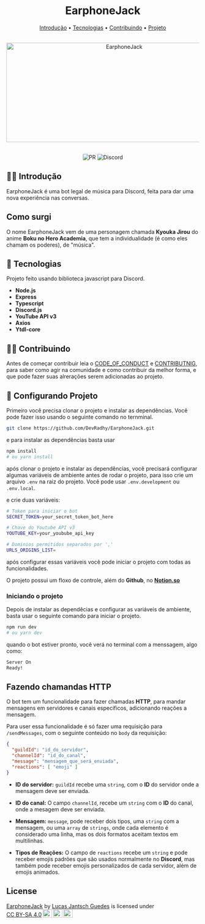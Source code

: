 <h1 align="center" >EarphoneJack</h1>

<p align="center">
  <a href="#%EF%B8%8F-introdução">Introdução</a> •
  <a href="#-tecnologias">Tecnologias</a> •
  <a href="#-contribuindo">Contribuindo</a> •
  <a href="#-configurando-projeto">Projeto</a>
</p>

<br />

<div align="center" >
  <img
  src="https://user-images.githubusercontent.com/50425715/116156743-410a6a80-a6c2-11eb-96d8-87c5f2e93319.png"
  alt="EarphoneJack"
  width=600
  height=260
  />
</div>

<br />

<p align="center">
  <img
    src="https://img.shields.io/badge/PR-Welcome-brightgreen"
    alt="PR"
  />
  <img
    src="https://img.shields.io/discord/777348105838395433?label=Discord&logo=Discord"
    alt="Discord"
  />
</p>

## 🙆‍♀️ Introdução

EarphoneJack é uma bot legal de música para Discord, feita para dar uma nova experiência nas conversas.

## Como surgi

O nome EarphoneJack vem de uma personagem chamada **Kyouka Jirou** do anime **Boku no Hero Academia**, que tem a individualidade (é como eles chamam os poderes), de "música".

## 🚀 Tecnologias

Projeto feito usando biblioteca javascript para Discord.

- **Node.js**
- **Express**
- **Typescript**
- **Discord.js**
- **YouTube API v3**
- **Axios**
- **Ytdl-core**

## 🧑‍🚀 Contribuindo

Antes de começar contribuir leia o [CODE_OF_CONDUCT](./CODE_OF_CONDUCT.md) e [CONTRIBUTNIG](./CONTRIBUTING.md), para saber como agir na comunidade e como contribuir da melhor forma, e que pode fazer suas alrerações serem adicionadas ao projeto.

## 🎉 Configurando Projeto

Primeiro você precisa clonar o projeto e instalar as dependências. Você pode fazer isso usando o seguinte comando no ternminal.

```bash
git clone https://github.com/DevRadhy/EarphoneJack.git 
```

e para instalar as dependências basta usar

```bash
npm install
# ou yarn install
```

após clonar o projeto e instalar as dependências, você precisará configurar algumas variáveis de ambiente antes de rodar o projeto, para isso crie um arquivo `.env` na raiz do projeto. Você pode usar `.env.development` ou `.env.local`.

e crie duas variáveis:

```bash
# Token para iniciar o bot
SECRET_TOKEN=your_secret_token_bot_here

# Chave do Youtube API v3
YOUTUBE_KEY=your_youbube_api_key

# Dominios permitidos separados por ','
URLS_ORIGINS_LIST=
```

após configurar essas variáveis você pode iniciar o projeto com todas as funcionalidades.

O projeto possui um floxo de controle, além do **Github**, no **[Notion.so](https://www.notion.so/EarphonJack-8f3bb0ca2a5644baafbb1f067c23088b)**

### Iniciando o projeto

Depois de instalar as dependêcias e configurar as variáveis de ambiente, basta usar o seguinte comando para iniciar o projeto.

```bash
npm run dev
# ou yarn dev
```

quando o bot estiver pronto, você verá no terminal com a menssagem, algo como:

```bash
Server On
Ready!
```

## Fazendo chamandas HTTP

O bot tem um funcionalidade para fazer chamadas **HTTP**, para mandar mensagens em servidores e canais especificos, adicionando reações a mensagem.

Para user essa funcionalidade é só fazer uma requisição para `/sendMessages`, com o seguinte conteúdo no `body` da requisição:

```json
{
  "guildId": "id_do_servidor",
  "channelId": "id_do_canal",
  "message": "mensagem_que_será_enviada",
  "reactions": [ "emoji" ]
}
```

- **ID do servidor:** `guildId` recebe uma `string`, com o **ID** do servidor onde a mensagem deve ser enviada.

- **ID do canal:** O campo `channelId`, recebe um `string` com o **ID** do canal, onde a mesagem deve ser enviada.

- **Mensagem:** `message`, pode receber dois tipos, uma `string` com a mensagem, ou uma `array` de `strings`, onde cada elemento é considerado uma linha, mas os dois formatos aceitam textos em multilinhas.

 - **Tipos de Reações:** O campo de `reactions` recebe um `string` e pode receber emojis padrões que são usados normalmente no **Discord**, mas também pode receber emojis personalizados de cada servidor, além de emojis animados.
 
## License

<p xmlns:cc="http://creativecommons.org/ns#" xmlns:dct="http://purl.org/dc/terms/"><a property="dct:title" rel="cc:attributionURL" href="https://github.com/dev-house-community/EarphoneJack">EarphoneJack</a> by <a rel="cc:attributionURL dct:creator" property="cc:attributionName" href="https://github.com/DevRadhy">Lucas Jantsch Guedes</a> is licensed under <a href="http://creativecommons.org/licenses/by-sa/4.0/?ref=chooser-v1" target="_blank" rel="license noopener noreferrer" style="display:inline-block;">CC BY-SA 4.0<img width=24 height=24 style="height:22px!important;margin-left:3px;vertical-align:text-bottom;" src="https://mirrors.creativecommons.org/presskit/icons/cc.svg?ref=chooser-v1"><img width=24 height=24 style="height:22px!important;margin-left:3px;vertical-align:text-bottom;" src="https://mirrors.creativecommons.org/presskit/icons/by.svg?ref=chooser-v1"><img width=24 height=24 style="height:22px!important;margin-left:3px;vertical-align:text-bottom;" src="https://mirrors.creativecommons.org/presskit/icons/sa.svg?ref=chooser-v1"></a></p>

